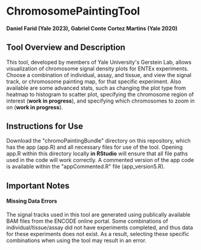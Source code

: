 # ChromosomePaintingTool
#### Daniel Farid (Yale 2023), Gabriel Conte Cortez Martins (Yale 2020)

## Tool Overview and Description

This tool, developed by members of Yale University's Gerstein Lab, allows visualization of chromosome signal density plots for ENTEx experiments. Choose a combination of individual, assay, and tissue, and view the signal track, or chromosome painting map, for that specific experiment. Also available are some advanced stats, such as changing the plot type from heatmap to histogram to scatter plot, specifying the chromosome region of interest (<b>work in progress</b>), and specifying which chromosomes to zoom in on (<b>work in progress</b>).

## Instructions for Use

Download the "chromoPaintingBundle" directory on this repository, which has the app (app.R) and all necessary files for use of the tool. Opening app.R within this directory locally <b>in RStudio</b> will ensure that all file paths used in the code will work correctly. A commented version of the app code is available within the "appCommented.R" file (app_version5.R).

## Important Notes

#### Missing Data Errors

The signal tracks used in this tool are generated using publically available BAM files from the ENCODE online portal. Some combinations of individual/tissue/assay did not have experiments completed, and thus data for these experiments does not exist. As a result, selecting these specific combinations when using the tool may result in an error.   
